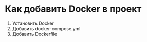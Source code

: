 # Как добавить Docker в проект

1. Установить Docker
2. Добавить docker-compose.yml
3. Добавить Dockerfile
